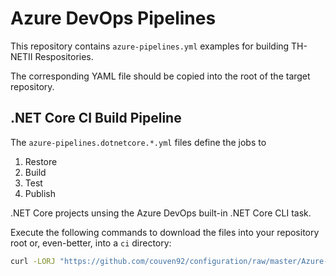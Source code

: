 # Azure DevOps Pipelines

This repository contains `azure-pipelines.yml` examples for building TH-NETII
Respositories.

The corresponding YAML file should be copied into the root of the target
repository.

## .NET Core CI Build Pipeline

The `azure-pipelines.dotnetcore.*.yml` files define the
jobs to

1. Restore
1. Build
1. Test
1. Publish

.NET Core projects unsing the Azure DevOps built-in .NET Core CLI task.

Execute the following commands to download the files into your repository root or, even-better, into a `ci` directory:

``` sh
curl -LORJ "https://github.com/couven92/configuration/raw/master/Azure-DevOps-Pipelines/azure-pipelines.dotnetcore.root.yml" -LORJ "https://github.com/couven92/configuration/raw/master/Azure-DevOps-Pipelines/azure-pipelines.dotnetcore.jobs.yml" -LORJ "https://github.com/couven92/configuration/raw/master/Azure-DevOps-Pipelines/azure-pipelines.dotnetcore.steps.yml"
```
